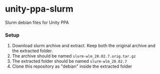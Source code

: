 # unity-ppa-slurm
Slurm debian files for Unity PPA

### Setup
1. Download slurm archive and extract. Keep both the original archive and the extracted folder.
1. The archive should be named `slurm-wlm_20.02.7.orig.tar.gz`
1. The extracted folder should be named `slurm-wlm_20.02.7`
1. Clone this repository as "debian" inside the extracted folder
